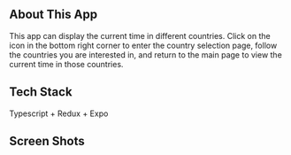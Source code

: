 ## About This App
This app can display the current time in different countries. Click on the icon in the bottom right corner to enter the country selection page, follow the countries you are interested in, and return to the main page to view the current time in those countries.

## Tech Stack
Typescript + Redux + Expo

## Screen Shots


